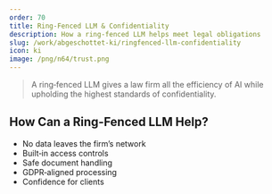 ```yaml
---
order: 70
title: Ring‑Fenced LLM & Confidentiality
description: How a ring‑fenced LLM helps meet legal obligations
slug: /work/abgeschottet-ki/ringfenced-llm-confidentiality
icon: ki
image: /png/n64/trust.png
---
```


> A ring‑fenced LLM gives a law firm all the efficiency of AI while upholding the highest standards of confidentiality.

## How Can a Ring‑Fenced LLM Help?

- No data leaves the firm’s network
- Built‑in access controls
- Safe document handling
- GDPR‑aligned processing
- Confidence for clients
